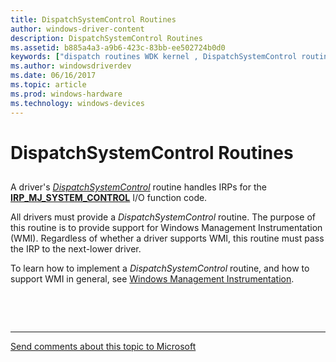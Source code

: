 ```yaml
---
title: DispatchSystemControl Routines
author: windows-driver-content
description: DispatchSystemControl Routines
ms.assetid: b885a4a3-a9b6-423c-83bb-ee502724b0d0
keywords: ["dispatch routines WDK kernel , DispatchSystemControl routine", "system control dispatch routines WDK kernel", "IRP_MJ_SYSTEM_CONTROL I/O function code", "DispatchSystemControl routine"]
ms.author: windowsdriverdev
ms.date: 06/16/2017
ms.topic: article
ms.prod: windows-hardware
ms.technology: windows-devices
---
```


# DispatchSystemControl Routines


## <a href="" id="ddk-dispatchsystemcontrol-routines-kg"></a>


A driver's [*DispatchSystemControl*](https://msdn.microsoft.com/library/windows/hardware/ff543412) routine handles IRPs for the [**IRP\_MJ\_SYSTEM\_CONTROL**](https://msdn.microsoft.com/library/windows/hardware/ff550813) I/O function code.

All drivers must provide a *DispatchSystemControl* routine. The purpose of this routine is to provide support for Windows Management Instrumentation (WMI). Regardless of whether a driver supports WMI, this routine must pass the IRP to the next-lower driver.

To learn how to implement a *DispatchSystemControl* routine, and how to support WMI in general, see [Windows Management Instrumentation](implementing-wmi.md).

 

 


--------------------
[Send comments about this topic to Microsoft](mailto:wsddocfb@microsoft.com?subject=Documentation%20feedback%20%5Bkernel\kernel%5D:%20DispatchSystemControl%20Routines%20%20RELEASE:%20%286/14/2017%29&body=%0A%0APRIVACY%20STATEMENT%0A%0AWe%20use%20your%20feedback%20to%20improve%20the%20documentation.%20We%20don't%20use%20your%20email%20address%20for%20any%20other%20purpose,%20and%20we'll%20remove%20your%20email%20address%20from%20our%20system%20after%20the%20issue%20that%20you're%20reporting%20is%20fixed.%20While%20we're%20working%20to%20fix%20this%20issue,%20we%20might%20send%20you%20an%20email%20message%20to%20ask%20for%20more%20info.%20Later,%20we%20might%20also%20send%20you%20an%20email%20message%20to%20let%20you%20know%20that%20we've%20addressed%20your%20feedback.%0A%0AFor%20more%20info%20about%20Microsoft's%20privacy%20policy,%20see%20http://privacy.microsoft.com/default.aspx. "Send comments about this topic to Microsoft")


